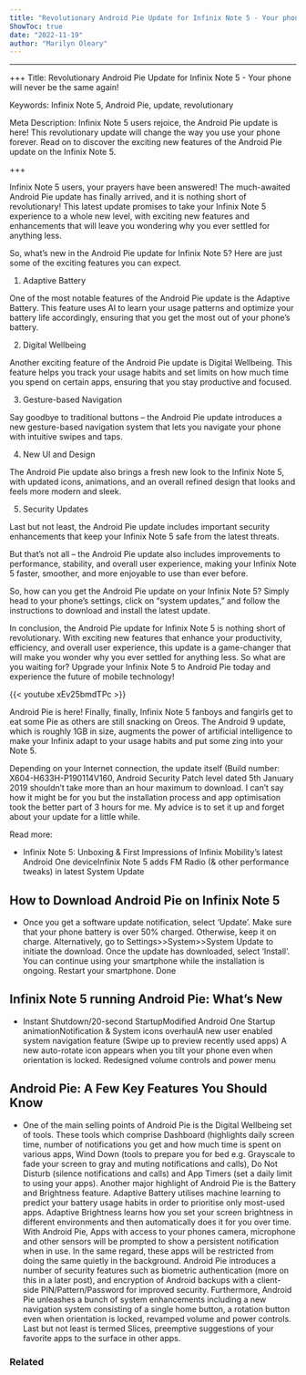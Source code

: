 ```yaml
---
title: "Revolutionary Android Pie Update for Infinix Note 5 - Your phone will never be the same again!"
ShowToc: true 
date: "2022-11-19"
author: "Marilyn Oleary"
---
```

*****
+++ 
Title: Revolutionary Android Pie Update for Infinix Note 5 - Your phone will never be the same again!

Keywords: Infinix Note 5, Android Pie, update, revolutionary

Meta Description: Infinix Note 5 users rejoice, the Android Pie update is here! This revolutionary update will change the way you use your phone forever. Read on to discover the exciting new features of the Android Pie update on the Infinix Note 5.

+++

Infinix Note 5 users, your prayers have been answered! The much-awaited Android Pie update has finally arrived, and it is nothing short of revolutionary! This latest update promises to take your Infinix Note 5 experience to a whole new level, with exciting new features and enhancements that will leave you wondering why you ever settled for anything less.

So, what’s new in the Android Pie update for Infinix Note 5? Here are just some of the exciting features you can expect.

1. Adaptive Battery

One of the most notable features of the Android Pie update is the Adaptive Battery. This feature uses AI to learn your usage patterns and optimize your battery life accordingly, ensuring that you get the most out of your phone’s battery.

2. Digital Wellbeing

Another exciting feature of the Android Pie update is Digital Wellbeing. This feature helps you track your usage habits and set limits on how much time you spend on certain apps, ensuring that you stay productive and focused.

3. Gesture-based Navigation

Say goodbye to traditional buttons – the Android Pie update introduces a new gesture-based navigation system that lets you navigate your phone with intuitive swipes and taps.

4. New UI and Design

The Android Pie update also brings a fresh new look to the Infinix Note 5, with updated icons, animations, and an overall refined design that looks and feels more modern and sleek.

5. Security Updates

Last but not least, the Android Pie update includes important security enhancements that keep your Infinix Note 5 safe from the latest threats.

But that’s not all – the Android Pie update also includes improvements to performance, stability, and overall user experience, making your Infinix Note 5 faster, smoother, and more enjoyable to use than ever before.

So, how can you get the Android Pie update on your Infinix Note 5? Simply head to your phone’s settings, click on “system updates,” and follow the instructions to download and install the latest update.

In conclusion, the Android Pie update for Infinix Note 5 is nothing short of revolutionary. With exciting new features that enhance your productivity, efficiency, and overall user experience, this update is a game-changer that will make you wonder why you ever settled for anything less. So what are you waiting for? Upgrade your Infinix Note 5 to Android Pie today and experience the future of mobile technology!

{{< youtube xEv25bmdTPc >}} 



Android Pie is here! Finally, finally, Infinix Note 5 fanboys and fangirls get to eat some Pie as others are still snacking on Oreos. The Android 9 update, which is roughly 1GB  in size,  augments the power of artificial intelligence to make your Infinix adapt to your usage habits and put some zing into your Note 5. 
 
Depending on your Internet connection, the update itself (Build number: X604-H633H-P190114V160, Android Security Patch level dated 5th January 2019 shouldn’t take more than an hour maximum to download. I can’t say how it might be for you but the installation process and app optimisation took the better part of 3 hours for me. My advice is to set it up and forget about your update for a little while. 
 
Read more:
 
- Infinix Note 5: Unboxing & First Impressions of Infinix Mobility’s latest Android One deviceInfinix Note 5 adds FM Radio (& other performance tweaks) in latest System Update

 
## How to Download Android Pie on Infinix Note 5
 
- Once you get a software update notification, select ‘Update’. Make sure that your phone battery is over 50% charged. Otherwise, keep it on charge. Alternatively, go to Settings>>System>>System Update to initiate the download. Once the update has downloaded, select ‘Install’. You can continue using your smartphone while the installation is ongoing. Restart your smartphone. Done

 

 
## Infinix Note 5 running Android Pie: What’s New
 
- Instant Shutdown/20-second StartupModified Android One Startup animationNotification & System icons overhaulA new user enabled system navigation feature (Swipe up to preview recently used apps) A new auto-rotate icon appears when you tilt your phone even when orientation is locked. Redesigned volume controls and power menu

 
## Android Pie: A Few Key Features You Should Know
 
- One of the main selling points of Android Pie is the Digital Wellbeing set of tools. These tools which comprise Dashboard (highlights daily screen time, number of notifications you get and how much time is spent on various apps, Wind Down (tools to prepare you for bed e.g. Grayscale to fade your screen to gray and muting notifications and calls), Do Not Disturb (silence notifications and calls) and App Timers (set a daily limit to using your apps). Another major highlight of Android Pie is the Battery and Brightness feature. Adaptive Battery utilises machine learning to predict your battery usage habits in order to prioritise only most-used apps. Adaptive Brightness learns how you set your screen brightness in different environments and then automatically does it for you over time.  With Android Pie, Apps with access to your phones camera, microphone and other sensors will be prompted to show a persistent notification when in use. In the same regard, these apps will be restricted from doing the same quietly in the background. Android Pie introduces a number of security features such as biometric authentication (more on this in a later post), and encryption of Android backups with a client-side PIN/Pattern/Password for improved security. Furthermore, Android Pie unleashes a bunch of system enhancements including a new navigation system consisting of a single home button, a rotation button even when orientation is locked, revamped volume and power controls. Last but not least is termed Slices, preemptive suggestions of your favorite apps to the surface in other apps.

 
### Related



